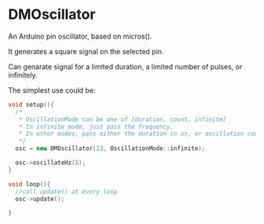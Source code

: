# DMOscillator
An Arduino pin oscillator, based on micros().

It generates a square signal on the selected pin.

Can genarate signal for a limited duration, a limited number of pulses, or infinitely.

The simplest use could be:
```cpp
void setup(){
  /*
   * OscillationMode can be one of [duration, count, infinite]
   * In infinite mode, just pass the frequency.
   * In other modes, pass either the duration in us, or oscillation count as 2nd argument of oscillateHz()
   */
  osc = new DMOscillator(13, OscillationMode::infinite);

  osc->oscillateHz(5);
}

void loop(){
  //call update() at every loop
  osc->update();

}

```
